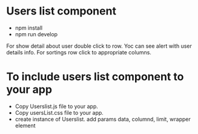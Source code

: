 # Users list component
- npm install
- npm run develop

For show detail about user double click to row. Yoc can see alert with user details info.
For sortings row click to appropriate columns.

# To include users list component to your app
- Copy Userslist.js file to your app.
- Copy usersList.css file to your app.
- create instance of Userslist. add params data, columnd, limit, wrapper element